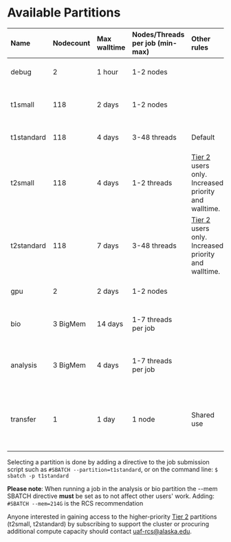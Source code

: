 # Available Partitions

| Name | Nodecount | Max walltime | Nodes/Threads per job \(min-max\) | Other rules | Purpose |
| :--- | :--- | :--- | :--- | :--- | :--- |
| debug | 2 | 1 hour | 1-2 nodes |  | For debugging job scripts |
| t1small | 118 | 2 days | 1-2 nodes |  | For short, small jobs with quick turnover |
| t1standard | 118 | 4 days | 3-48 threads | Default | General-purpose partition |
| t2small | 118 | 4 days | 1-2 threads | [Tier 2](../community-condo-model/community-condo-model.md#tier2) users only. Increased priority and walltime. | Tier 2 version of t1small |
| t2standard | 118 | 7 days | 3-48 threads | [Tier 2](../community-condo-model/community-condo-model.md#tier2) users only. Increased priority and walltime. | Tier 2 general-purpose partition |
| gpu | 2 | 2 days | 1-2 nodes | | For jobs using the GPUs |
| bio | 3 BigMem | 14 days | 1-7 threads per job |  | For high memory, low CPU jobs |
| analysis | 3 BigMem | 4 days | 1-7 threads per job |  | For serial, post-processing and data analysis |
| transfer | 1 | 1 day | 1 node | Shared use | Copy files between archival storage and scratch space |

Selecting a partition is done by adding a directive to the job submission script such as `#SBATCH --partition=t1standard`, or on the command line: `$ sbatch -p t1standard`

**Please note**: When running a job in the analysis or bio partition the --mem SBATCH directive **must** be set as to not affect other users' work. Adding: `#SBATCH --mem=214G` is the RCS recommendation

Anyone interested in gaining access to the higher-priority [Tier 2](../community-condo-model/community-condo-model.md#tier2) partitions \(t2small, t2standard\) by subscribing to support the cluster or procuring additional compute capacity should contact [uaf-rcs@alaska.edu](mailto:uaf-rcs@alaska.edu).

